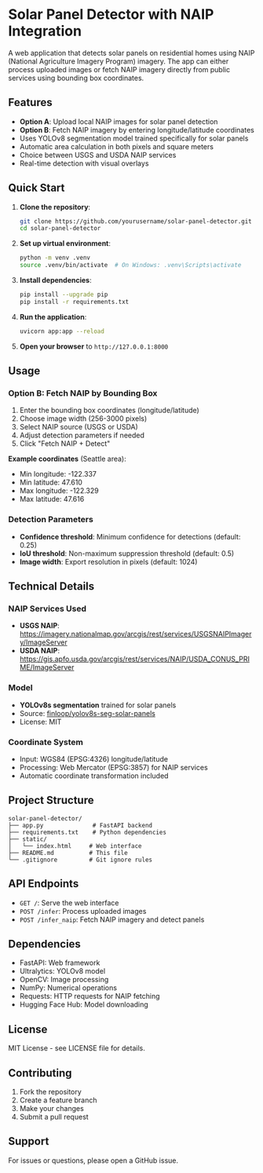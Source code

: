 # Solar Panel Detector with NAIP Integration

A web application that detects solar panels on residential homes using NAIP (National Agriculture Imagery Program) imagery. The app can either process uploaded images or fetch NAIP imagery directly from public services using bounding box coordinates.

## Features

- **Option A**: Upload local NAIP images for solar panel detection
- **Option B**: Fetch NAIP imagery by entering longitude/latitude coordinates
- Uses YOLOv8 segmentation model trained specifically for solar panels
- Automatic area calculation in both pixels and square meters
- Choice between USGS and USDA NAIP services
- Real-time detection with visual overlays

## Quick Start

1. **Clone the repository**:
   ```bash
   git clone https://github.com/yourusername/solar-panel-detector.git
   cd solar-panel-detector
   ```

2. **Set up virtual environment**:
   ```bash
   python -m venv .venv
   source .venv/bin/activate  # On Windows: .venv\Scripts\activate
   ```

3. **Install dependencies**:
   ```bash
   pip install --upgrade pip
   pip install -r requirements.txt
   ```

4. **Run the application**:
   ```bash
   uvicorn app:app --reload
   ```

5. **Open your browser** to `http://127.0.0.1:8000`

## Usage

### Option B: Fetch NAIP by Bounding Box

1. Enter the bounding box coordinates (longitude/latitude)
2. Choose image width (256-3000 pixels)
3. Select NAIP source (USGS or USDA)
4. Adjust detection parameters if needed
5. Click "Fetch NAIP + Detect"

**Example coordinates** (Seattle area):
- Min longitude: -122.337
- Min latitude: 47.610  
- Max longitude: -122.329
- Max latitude: 47.616

### Detection Parameters

- **Confidence threshold**: Minimum confidence for detections (default: 0.25)
- **IoU threshold**: Non-maximum suppression threshold (default: 0.5)
- **Image width**: Export resolution in pixels (default: 1024)

## Technical Details

### NAIP Services Used

- **USGS NAIP**: https://imagery.nationalmap.gov/arcgis/rest/services/USGSNAIPImagery/ImageServer
- **USDA NAIP**: https://gis.apfo.usda.gov/arcgis/rest/services/NAIP/USDA_CONUS_PRIME/ImageServer

### Model

- **YOLOv8s segmentation** trained for solar panels
- Source: [finloop/yolov8s-seg-solar-panels](https://huggingface.co/finloop/yolov8s-seg-solar-panels)
- License: MIT

### Coordinate System

- Input: WGS84 (EPSG:4326) longitude/latitude
- Processing: Web Mercator (EPSG:3857) for NAIP services
- Automatic coordinate transformation included

## Project Structure

```
solar-panel-detector/
├── app.py              # FastAPI backend
├── requirements.txt    # Python dependencies
├── static/
│   └── index.html     # Web interface
├── README.md          # This file
└── .gitignore         # Git ignore rules
```

## API Endpoints

- `GET /`: Serve the web interface
- `POST /infer`: Process uploaded images
- `POST /infer_naip`: Fetch NAIP imagery and detect panels

## Dependencies

- FastAPI: Web framework
- Ultralytics: YOLOv8 model
- OpenCV: Image processing
- NumPy: Numerical operations
- Requests: HTTP requests for NAIP fetching
- Hugging Face Hub: Model downloading

## License

MIT License - see LICENSE file for details.

## Contributing

1. Fork the repository
2. Create a feature branch
3. Make your changes
4. Submit a pull request

## Support

For issues or questions, please open a GitHub issue.

